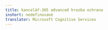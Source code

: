 ```yaml
---
title: kancelář-365 advanced hrozba ochrana
inshort: nedefinované
translator: Microsoft Cognitive Services
---
```




